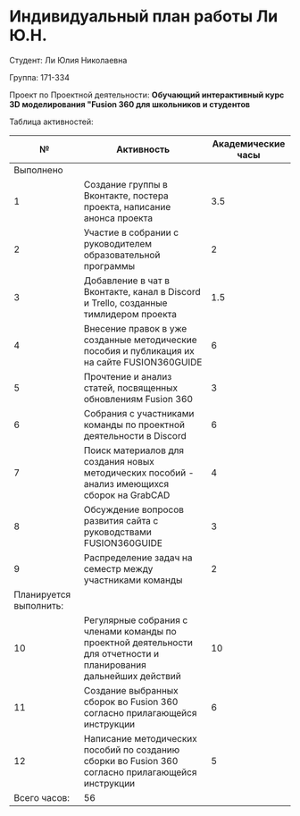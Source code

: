 # **Индивидуальный план работы Ли Ю.Н.**

Студент: Ли Юлия Николаевна

Группа: 171-334

Проект по Проектной деятельности: **Обучающий интерактивный курс 3D моделирования "Fusion 360 для школьников и студентов**

Таблица активностей:

| № | Активность | Академические часы |
| --- | --- | --- |
| Выполнено |
| 1 | Создание группы в Вконтакте, постера проекта, написание анонса проекта | 3.5 |
| 2 | Участие в собрании с руководителем образовательной программы| 2 |
| 3 | Добавление в чат в Вконтакте, канал в Discord и Trello, созданные тимлидером проекта | 1.5 |
| 4 | Внесение правок в уже созданные методические пособия и публикация их на сайте FUSION360GUIDE | 6 |
| 5 | Прочтение и анализ статей, посвященных обновлениям Fusion 360 | 3 |
| 6 | Собрания с участниками команды по проектной деятельности в Discord | 6 |
| 7 | Поиск материалов для создания новых методических пособий - анализ имеющихся сборок на GrabCAD | 4 |
| 8 | Обсуждение вопросов развития сайта с руководствами FUSION360GUIDE | 3 |
| 9 | Распределение задач на семестр между участниками команды | 2 |
| Планируется выполнить:|
| 10 | Регулярные собрания с членами команды по проектной деятельности для отчетности и планирования дальнейших действий | 10 |
| 11 | Создание выбранных сборок во Fusion 360 согласно прилагающейся инструкции | 6 |
| 12 | Написание методических пособий по созданию сборки во Fusion 360 согласно прилагающейся инструкции | 5 | 
| Всего часов: | 56 |